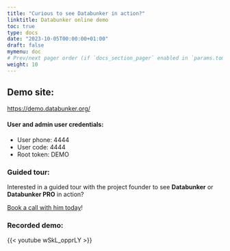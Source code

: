 ```yaml
---
title: "Curious to see Databunker in action?"
linktitle: Databunker online demo
toc: true
type: docs
date: "2023-10-05T00:00:00+01:00"
draft: false
mymenu: doc
# Prev/next pager order (if `docs_section_pager` enabled in `params.toml`)
weight: 10
---
```

## Demo site:

<a href="https://demo.databunker.org/" target="_blank">https://demo.databunker.org/</a>

#### User and admin user credentials:

* User phone: 4444
* User code: 4444
* Root token: DEMO

### Guided tour:
Interested in a guided tour with the project founder to see **Databunker** or **Databunker PRO** in action?

[Book a call with him today](https://calendly.com/stremovsky/30min)!

### Recorded demo:

{{< youtube wSkL_opprLY >}}

